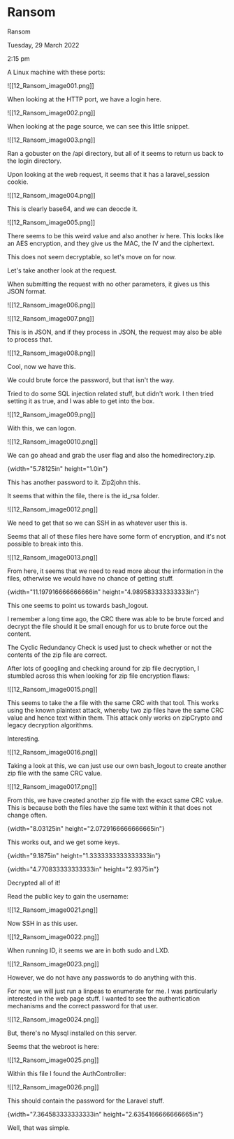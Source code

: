 # Ransom

Ransom

Tuesday, 29 March 2022

2:15 pm

A Linux machine with these ports:

&#x20;

!\[\[12\_Ransom\_image001.png]]

&#x20;

When looking at the HTTP port, we have a login here.

!\[\[12\_Ransom\_image002.png]]

&#x20;

When looking at the page source, we can see this little snippet.

!\[\[12\_Ransom\_image003.png]]

&#x20;

Ran a gobuster on the /api directory, but all of it seems to return us back to the login directory.

&#x20;

Upon looking at the web request, it seems that it has a laravel\_session cookie.

!\[\[12\_Ransom\_image004.png]]

This is clearly base64, and we can deocde it.

&#x20;

!\[\[12\_Ransom\_image005.png]]

&#x20;

There seems to be this weird value and also another iv here. This looks like an AES encryption, and they give us the MAC, the IV and the ciphertext.

This does not seem decryptable, so let's move on for now.

&#x20;

Let's take another look at the request.

When submitting the request with no other parameters, it gives us this JSON format.

!\[\[12\_Ransom\_image006.png]]

&#x20;

!\[\[12\_Ransom\_image007.png]]

This is in JSON, and if they process in JSON, the request may also be able to process that.

&#x20;

!\[\[12\_Ransom\_image008.png]]

&#x20;

Cool, now we have this.

We could brute force the password, but that isn't the way.

&#x20;

Tried to do some SQL injection related stuff, but didn't work. I then tried setting it as true, and I was able to get into the box.

!\[\[12\_Ransom\_image009.png]]

&#x20;

With this, we can logon.

&#x20;

!\[\[12\_Ransom\_image0010.png]]

We can go ahead and grab the user flag and also the homedirectory.zip.

{width="5.78125in" height="1.0in"}

This has another password to it. Zip2john this.

&#x20;

It seems that within the file, there is the id\_rsa folder.

!\[\[12\_Ransom\_image0012.png]]

We need to get that so we can SSH in as whatever user this is.

&#x20;

Seems that all of these files here have some form of encryption, and it's not possible to break into this.

!\[\[12\_Ransom\_image0013.png]]

&#x20;

From here, it seems that we need to read more about the information in the files, otherwise we would have no chance of getting stuff.

{width="11.197916666666666in" height="4.989583333333333in"}

This one seems to point us towards bash\_logout.

&#x20;

I remember a long time ago, the CRC there was able to be brute forced and decrypt the file should it be small enough for us to brute force out the content.

The Cyclic Redundancy Check is used just to check whether or not the contents of the zip file are correct.

&#x20;

After lots of googling and checking around for zip file decryption, I stumbled across this when looking for zip file encryption flaws:

!\[\[12\_Ransom\_image0015.png]]

&#x20;

This seems to take the a file with the same CRC with that tool. This works using the known plaintext attack, whereby two zip files have the same CRC value and hence text within them. This attack only works on zipCrypto and legacy decryption algorithms.

&#x20;

Interesting.

&#x20;

!\[\[12\_Ransom\_image0016.png]]

Taking a look at this, we can just use our own bash\_logout to create another zip file with the same CRC value.

!\[\[12\_Ransom\_image0017.png]]

From this, we have created another zip file with the exact same CRC value. This is because both the files have the same text within it that does not change often.

{width="8.03125in" height="2.0729166666666665in"}

This works out, and we get some keys.

&#x20;

{width="9.1875in" height="1.3333333333333333in"}

&#x20;

{width="4.770833333333333in" height="2.9375in"}

Decrypted all of it!

&#x20;

Read the public key to gain the username:

!\[\[12\_Ransom\_image0021.png]]

&#x20;

Now SSH in as this user.

!\[\[12\_Ransom\_image0022.png]]

&#x20;

When running ID, it seems we are in both sudo and LXD.

!\[\[12\_Ransom\_image0023.png]]

&#x20;

However, we do not have any passwords to do anything with this.

&#x20;

For now, we will just run a linpeas to enumerate for me. I was particularly interested in the web page stuff. I wanted to see the authentication mechanisms and the correct password for that user.

!\[\[12\_Ransom\_image0024.png]]

But, there's no Mysql installed on this server.

&#x20;

Seems that the webroot is here:

!\[\[12\_Ransom\_image0025.png]]

Within this file I found the AuthController:

!\[\[12\_Ransom\_image0026.png]]

This should contain the password for the Laravel stuff.

&#x20;

{width="7.364583333333333in" height="2.6354166666666665in"}

&#x20;

Well, that was simple.

&#x20;
